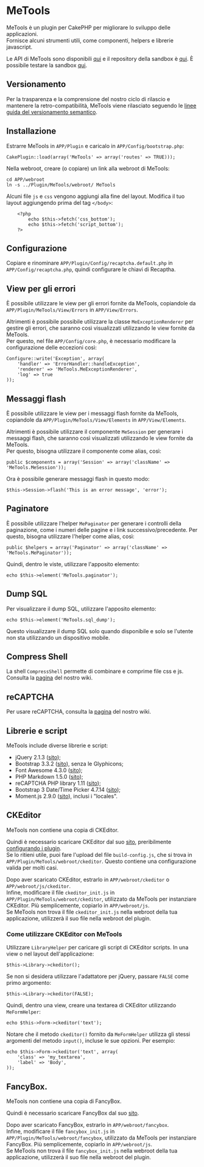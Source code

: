 # MeTools
MeTools è un plugin per CakePHP per migliorare lo sviluppo delle applicazioni.  
Fornisce alcuni strumenti utili, come componenti, helpers e librerie javascript.

Le API di MeTools sono disponibili [qui](http://repository.novatlantis.it/metools/API) e 
il repository della sandbox è [qui](http://github.com/mirko-pagliai/MeToolsSandbox). 
È possibile testare la sandbox [qui](http://repository.novatlantis.it/metools-sandbox).

## Versionamento
Per la trasparenza e la comprensione del nostro ciclo di rilascio e mantenere la retro-compatibilità,
MeTools viene rilasciato seguendo le [linee guida del versionamento semantico](http://semver.org/lang/it).

## Installazione
Estrarre MeTools in `APP/Plugin` e caricalo in `APP/Config/bootstrap.php`:

	CakePlugin::load(array('MeTools' => array('routes' => TRUE)));

Nella webroot, creare (o copiare) un link alla webroot di MeTools:

	cd APP/webroot
	ln -s ../Plugin/MeTools/webroot/ MeTools

Alcuni file `js` e `css` vengono aggiungi alla fine del layout. Modifica il tuo layout aggiungendo prima
del tag `</body>`:

		<?php
			echo $this->fetch('css_bottom');
			echo $this->fetch('script_bottom');
		?>

## Configurazione
Copiare e rinominare `APP/Plugin/Config/recaptcha.default.php` in `APP/Config/recaptcha.php`,
quindi configurare le chiavi di Recaptha.

## View per gli errori
È possibile utilizzare le view per gli errori fornite da MeTools, copiandole da `APP/Plugin/MeTools/View/Errors`
in `APP/View/Errors`.

Altrimenti è possibile possibile utilizzare la classe `MeExceptionRenderer` per gestire gli errori,
che saranno così visualizzati utilizzando le view fornite da MeTools.  
Per questo, nel file `APP/Config/core.php`, è necessario modificare la configurazione delle eccezioni così:

	Configure::write('Exception', array(
		'handler' => 'ErrorHandler::handleException',
		'renderer' => 'MeTools.MeExceptionRenderer',
		'log' => true
	));

## Messaggi flash
È possibile utilizzare le view per i messaggi flash fornite da MeTools, copiandole da `APP/Plugin/MeTools/View/Elements`
in `APP/View/Elements`.

Altrimenti è possibile utilizzare il componente `MeSession` per generare i messaggi flash,
che saranno così visualizzati utilizzando le view fornite da MeTools.  
Per questo, bisogna utilizzare il componente come alias, così:
	
	public $components = array('Session' => array('className' => 'MeTools.MeSession'));

Ora è possibile generare messaggi flash in questo modo:
	
	$this->Session->flash('This is an error message', 'error');

## Paginatore
È possibile utilizzare l'helper `MePaginator` per generare i controlli della paginazione,
come i numeri delle pagine e i link successivo/precedente.
Per questo, bisogna utilizzare l'helper come alias, così:

	public $helpers = array('Paginator' => array('className' => 'MeTools.MePaginator'));

Quindi, dentro le viste, utilizzare l'apposito elemento:

	echo $this->element('MeTools.paginator');

## Dump SQL
Per visualizzare il dump SQL, utilizzare l'apposito elemento:

	echo $this->element('MeTools.sql_dump');

Questo visualizzare il dump SQL solo quando disponibile e solo se l'utente non sta utilizzando un dispositivo mobile.

## Compress Shell
La shell `CompressShell` permette di combinare e comprime file css e js.  
Consulta la [pagina](//github.com/mirko-pagliai/MeTools/wiki/Compress-Shell) del nostro wiki.

## reCAPTCHA
Per usare reCAPTCHA, consulta la [pagina](//github.com/mirko-pagliai/MeTools/wiki/reCAPTCHA) del nostro wiki.

## Librerie e script
MeTools include diverse librerie e script:

- jQuery 2.1.3 ([sito](http://jquery.com));
- Bootstrap 3.3.2 ([sito](http://getbootstrap.com)), senza le Glyphicons;
- Font Awesome 4.3.0 ([sito](http://fortawesome.github.com/Font-Awesome));
- PHP Markdown 1.5.0 ([sito](http://michelf.ca/projects/php-markdown));
- reCAPTCHA PHP library 1.11 ([sito](https://developers.google.com/recaptcha));
- Bootstrap 3 Date/Time Picker 4.7.14 ([sito](https://github.com/Eonasdan/bootstrap-datetimepicker));
- Moment.js 2.9.0 ([sito](http://momentjs.com/)), inclusi i "locales".

## CKEditor
MeTools non contiene una copia di CKEditor.

Quindi è necessario scaricare CKEditor dal suo [sito](http://ckeditor.com/download), preribilmente 
[configurando i plugin](http://ckeditor.com/builder).  
Se lo ritieni utile, puoi fare l'upload del file `build-config.js`, che si trova in `APP/Plugin/MeTools/webroot/ckeditor`.
Questo contiene una configurazione valida per molti casi.

Dopo aver scaricato CKEditor, estrarlo in `APP/webroot/ckeditor` o `APP/webroot/js/ckeditor`.  
Infine, modificare il file `ckeditor_init.js` in `APP/Plugin/MeTools/webroot/ckeditor`, utilizzato da MeTools per
instanziare CKEditor. Più semplicemente, copiarlo in `APP/webroot/js`.  
Se MeTools non trova il file `ckeditor_init.js` nella webroot della tua applicazione,
utilizzerà il suo file nella webroot del plugin.

### Come utilizzare CKEditor con MeTools
Utilizzare `LibraryHelper` per caricare gli script di CKEditor scripts. In una view o nel layout dell'applicazione:

	$this->Library->ckeditor();

Se non si desidera utilizzare l'adattatore per jQuery, passare `FALSE` come primo argomento:

	$this->Library->ckeditor(FALSE);

Quindi, dentro una view, creare una textarea di CKEditor utilizzando `MeFormHelper`:

	echo $this->Form->ckeditor('text');

Notare che il metodo `ckeditor()` fornito da `MeFormHelper` utilizza gli stessi argomenti del metodo `input()`, 
incluse le sue opzioni. Per esempio:

	echo $this->Form->ckeditor('text', array(
		'class'	=> 'my_textarea',
		'label' => 'Body',
	));

## FancyBox.
MeTools non contiene una copia di FancyBox.

Quindi è necessario scaricare FancyBox dal suo [sito](http://fancyapps.com/fancybox).

Dopo aver scaricato FancyBox, estrarlo in `APP/webroot/fancybox`.  
Infine, modificare il file `fancybox_init.js` in `APP/Plugin/MeTools/webroot/fancybox`, utilizzato da MeTools per
instanziare FancyBox. Più semplicemente, copiarlo in `APP/webroot/js`.  
Se MeTools non trova il file `fancybox_init.js` nella webroot della tua applicazione,
utilizzerà il suo file nella webroot del plugin.